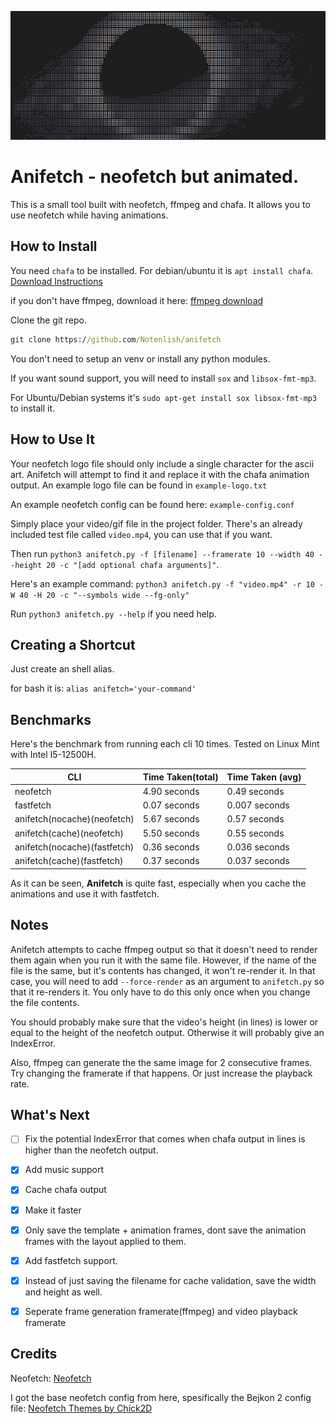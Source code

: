 ![example](example.png)
# Anifetch - neofetch but animated.

This is a small tool built with neofetch, ffmpeg and chafa. It allows you to use neofetch while having animations.

## How to Install

You need `chafa` to be installed. For debian/ubuntu it is `apt install chafa`. [Download Instructions](https://hpjansson.org/chafa/download/)

if you don't have ffmpeg, download it here: [ffmpeg download](https://www.ffmpeg.org/download.html)

Clone the git repo.

```cmd
git clone https://github.com/Notenlish/anifetch
```

You don't need to setup an venv or install any python modules.

If you want sound support, you will need to install `sox` and `libsox-fmt-mp3`.

For Ubuntu/Debian systems it's `sudo apt-get install sox libsox-fmt-mp3` to install it.

## How to Use It

Your neofetch logo file should only include a single character for the ascii art. Anifetch will attempt to find it and replace it with the chafa animation output. An example logo file can be found in `example-logo.txt`

An example neofetch config can be found here: `example-config.conf`

Simply place your video/gif file in the project folder. There's an already included test file called `video.mp4`, you can use that if you want.

Then run `python3 anifetch.py -f [filename] --framerate 10 --width 40 --height 20 -c "[add optional chafa arguments]"`.

Here's an example command: `python3 anifetch.py -f "video.mp4" -r 10 -W 40 -H 20 -c "--symbols wide --fg-only"`

Run `python3 anifetch.py --help` if you need help.

## Creating a Shortcut

Just create an shell alias.

for bash it is: `alias anifetch='your-command'`

## Benchmarks

Here's the benchmark from running each cli 10 times. Tested on Linux Mint with Intel I5-12500H.

| CLI       | Time Taken(total) | Time Taken (avg) |
| --------- | ----------------- | ---------------- |
| neofetch  | 4.90 seconds     | 0.49 seconds   |
| fastfetch | 0.07 seconds     | 0.007 seconds    |
| anifetch(nocache)(neofetch)  | 5.67 seconds     | 0.57 seconds   |
| anifetch(cache)(neofetch)  | 5.50 seconds     | 0.55 seconds   |
| anifetch(nocache)(fastfetch)  | 0.36 seconds     | 0.036 seconds   |
| anifetch(cache)(fastfetch)  | 0.37 seconds     | 0.037 seconds   |

As it can be seen, **Anifetch** is quite fast, especially when you cache the animations and use it with fastfetch.

## Notes

Anifetch attempts to cache ffmpeg output so that it doesn't need to render them again when you run it with the same file. However, if the name of the file is the same, but it's contents has changed, it won't re-render it. In that case, you will need to add `--force-render` as an argument to `anifetch.py` so that it re-renders it. You only have to do this only once when you change the file contents.

You should probably make sure that the video's height (in lines) is lower or equal to the height of the neofetch output. Otherwise it will probably give an IndexError.

Also, ffmpeg can generate the the same image for 2 consecutive frames. Try changing the framerate if that happens. Or just increase the playback rate.

## What's Next

- [ ] Fix the potential IndexError that comes when chafa output in lines is higher than the neofetch output.

- [X] Add music support

- [X] Cache chafa output

- [X] Make it faster

- [X] Only save the template + animation frames, dont save the animation frames with the layout applied to them.

- [X] Add fastfetch support.

- [X] Instead of just saving the filename for cache validation, save the width and height as well.

- [X] Seperate frame generation framerate(ffmpeg) and video playback framerate

## Credits

Neofetch: [Neofetch](https://github.com/dylanaraps/neofetch)

I got the base neofetch config from here, spesifically the Bejkon 2 config file: [Neofetch Themes by Chick2D](https://github.com/Chick2D/neofetch-themes)
